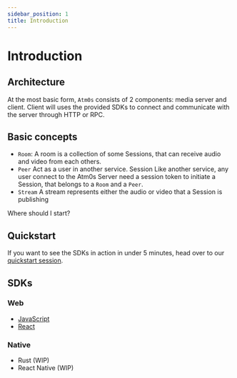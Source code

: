```yaml
---
sidebar_position: 1
title: Introduction
---
```


# Introduction

## Architecture

At the most basic form, `Atm0s` consists of 2 components: media server and client. Client will uses the provided SDKs to connect and communicate with the server through HTTP or RPC.

## Basic concepts

- `Room`: A room is a collection of some Sessions, that can receive audio and video from each others.
- `Peer` Act as a user in another service. Session Like another service, any user connect to the Atm0s Server need a session token to initiate a Session, that belongs to a `Room` and a `Peer`.
- `Stream` A stream represents either the audio or video that a Session is publishing

Where should I start?

## Quickstart

If you want to see the SDKs in action in under 5 minutes, head over to our [quickstart session](./quickstart).

## SDKs

### Web

- [JavaScript](/quickstart/javascript.mdx)
- [React](/quickstart/react.mdx)

### Native

- Rust (WIP)
- React Native (WIP)
